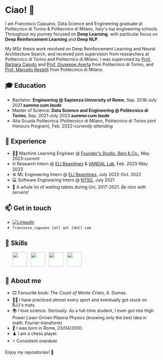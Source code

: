# Ciao! 👋

I am Francesco Capuano, Data Science and Engineering graduate at Politecnico di Torino & Politecnico di Milano, Italy's top engineering schools.
Throughout my journey focused on **Deep Learning**, with particular focus on **Deep Reinforcement Learning** and **Deep NLP**.

My MSc thesis work revolved on Deep Reinforcement Learning and Neural Architecture Search, and received joint supervision from researchers at Politecnico di Torino and Politecnico di Milano. 
I was supervised by [Prof. Barbara Caputo](https://scholar.google.com/citations?user=mHbdIAwAAAAJ&hl=en) and [Prof. Giuseppe Averta](https://scholar.google.it/citations?user=i4rm0tYAAAAJ&hl=en) from Politecnico di Torino, and [Prof. Marcello Restelli](https://scholar.google.com/citations?user=xdgxRiEAAAAJ&hl=en) from Politecnico di Milano. 

## 🎓 **Education**

 - Bachelor: **Engineering @ Sapienza University of Rome**, Sep. 2018-July 2021 ***summa cum laude***
 - Master of Science: **Data Science and Engineering @ Politecnico di Torino**, Sep. 2021-July 2023 ***summa cum laude***
 - Alta Scuola Politecnica (Politecnico di Milano, Politecnico di Torino joint Honours Program), Feb. 2022-*currently attending*

## 🚆 **Experience**
- 👨‍💻 Machine Learning Engineer @ [Founder's Studio, Bain & Co.](https://www.bain.com/consulting-services/engine-2-ventures/founders-studio/), May 2023-*current*
- 🤓 Research Intern @ [ELI Beamlines](https://www.eli-beams.eu/) & [VANDAL Lab](http://vandal.polito.it/), Feb. 2023-May 2023
- ⚙️ ML Engineering Intern @ [ELI Beamlines](https://www.eli-beams.eu/), July 2022-Oct. 2022
- 💻 Software Engineering Intern @ [NTSG](https://www.ntsgen.com/en/), July 2021
- 🤵 A whole lot of waiting tables during Uni, 2017-2021. *Be nice with servers!*

## 📫 **Get in touch**

- [![LinkedIn](https://img.shields.io/badge/-LinkedIn-blue?style=flat&logo=Linkedin&logoColor=white)](https://www.linkedin.com/in/fracapuano/)
- `francesco_capuano [at] aol [dot] com`

## 🚀 **Skills**

<ul>
        <img src='https://cdn.jsdelivr.net/gh/devicons/devicon/icons/python/python-original.svg' height='48'>  &nbsp 
        <img src='https://cdn.jsdelivr.net/gh/devicons/devicon/icons/pytorch/pytorch-original.svg' height='48'>  &nbsp
        <img src='https://cdn.jsdelivr.net/gh/devicons/devicon/icons/numpy/numpy-original.svg' height='48'>  &nbsp
        <img src='https://cdn.jsdelivr.net/gh/devicons/devicon/icons/matlab/matlab-original.svg' height='48'>  &nbsp

</ul>
 
## 🧠 **About me**

- 🎞️ Favourite book: _The Count of Monte Cristo_, A. Dumas.
- 🏋🏼 I have practiced almost every sport and eventually got stuck on BJJ's mats. 
- 📚 I love science. Seriously. As a full-time student, I even got into High Power Laser-Driven Plasma Physics (knowing only the best idea in math: Fourier-transform)
- 🎂 I was born in Rome, 23/04/2000.
- ♟️ I am a chess player.
- ⚡ Consistent overdoer.

Enjoy my repositories! 🚀

<!-- [![Francesco Capuano's GitHub stats](https://github-readme-stats.vercel.app/api?username=fracapuano&hide=issues&count_private=true&show_icons=true&theme=github_dark_dimmed)](https://github.com/anuraghazra/github-readme-stats) -->

